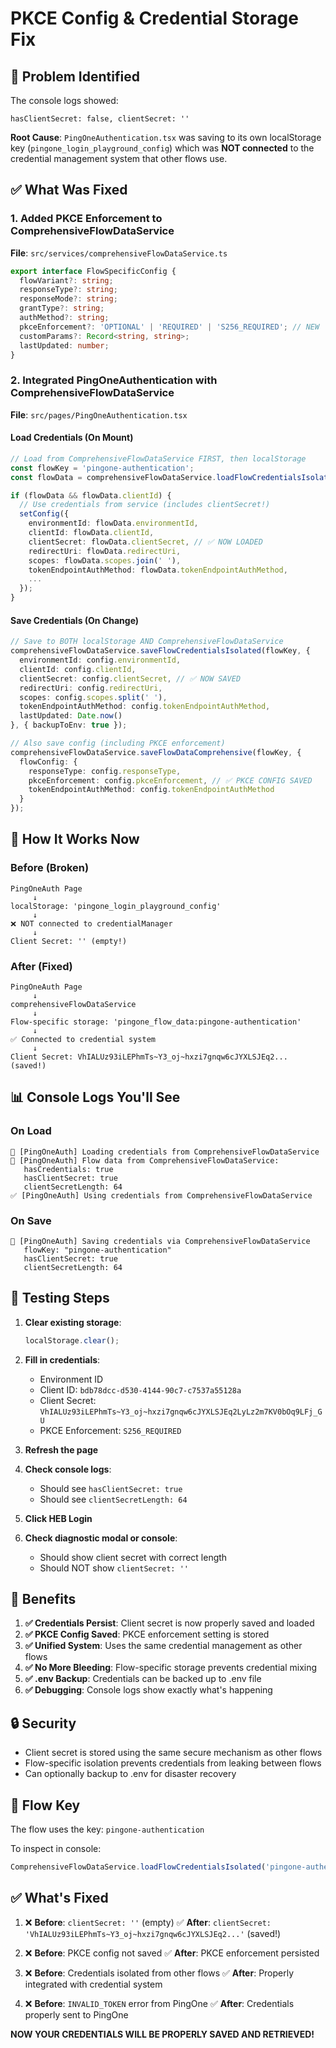 # PKCE Config & Credential Storage Fix

## 🐛 Problem Identified

The console logs showed:
```
hasClientSecret: false, clientSecret: ''
```

**Root Cause**: `PingOneAuthentication.tsx` was saving to its own localStorage key (`pingone_login_playground_config`) which was **NOT connected** to the credential management system that other flows use.

## ✅ What Was Fixed

### 1. Added PKCE Enforcement to ComprehensiveFlowDataService
**File**: `src/services/comprehensiveFlowDataService.ts`

```typescript
export interface FlowSpecificConfig {
  flowVariant?: string;
  responseType?: string;
  responseMode?: string;
  grantType?: string;
  authMethod?: string;
  pkceEnforcement?: 'OPTIONAL' | 'REQUIRED' | 'S256_REQUIRED'; // NEW
  customParams?: Record<string, string>;
  lastUpdated: number;
}
```

### 2. Integrated PingOneAuthentication with ComprehensiveFlowDataService
**File**: `src/pages/PingOneAuthentication.tsx`

#### Load Credentials (On Mount)
```typescript
// Load from ComprehensiveFlowDataService FIRST, then localStorage
const flowKey = 'pingone-authentication';
const flowData = comprehensiveFlowDataService.loadFlowCredentialsIsolated(flowKey);

if (flowData && flowData.clientId) {
  // Use credentials from service (includes clientSecret!)
  setConfig({
    environmentId: flowData.environmentId,
    clientId: flowData.clientId,
    clientSecret: flowData.clientSecret, // ✅ NOW LOADED
    redirectUri: flowData.redirectUri,
    scopes: flowData.scopes.join(' '),
    tokenEndpointAuthMethod: flowData.tokenEndpointAuthMethod,
    ...
  });
}
```

#### Save Credentials (On Change)
```typescript
// Save to BOTH localStorage AND ComprehensiveFlowDataService
comprehensiveFlowDataService.saveFlowCredentialsIsolated(flowKey, {
  environmentId: config.environmentId,
  clientId: config.clientId,
  clientSecret: config.clientSecret, // ✅ NOW SAVED
  redirectUri: config.redirectUri,
  scopes: config.scopes.split(' '),
  tokenEndpointAuthMethod: config.tokenEndpointAuthMethod,
  lastUpdated: Date.now()
}, { backupToEnv: true });

// Also save config (including PKCE enforcement)
comprehensiveFlowDataService.saveFlowDataComprehensive(flowKey, {
  flowConfig: {
    responseType: config.responseType,
    pkceEnforcement: config.pkceEnforcement, // ✅ PKCE CONFIG SAVED
    tokenEndpointAuthMethod: config.tokenEndpointAuthMethod
  }
});
```

## 🔧 How It Works Now

### Before (Broken)
```
PingOneAuth Page
     ↓
localStorage: 'pingone_login_playground_config'
     ↓
❌ NOT connected to credentialManager
     ↓
Client Secret: '' (empty!)
```

### After (Fixed)
```
PingOneAuth Page
     ↓
comprehensiveFlowDataService
     ↓
Flow-specific storage: 'pingone_flow_data:pingone-authentication'
     ↓
✅ Connected to credential system
     ↓
Client Secret: VhIALUz93iLEPhmTs~Y3_oj~hxzi7gnqw6cJYXLSJEq2... (saved!)
```

## 📊 Console Logs You'll See

### On Load
```
📂 [PingOneAuth] Loading credentials from ComprehensiveFlowDataService
📂 [PingOneAuth] Flow data from ComprehensiveFlowDataService:
   hasCredentials: true
   hasClientSecret: true
   clientSecretLength: 64
✅ [PingOneAuth] Using credentials from ComprehensiveFlowDataService
```

### On Save
```
💾 [PingOneAuth] Saving credentials via ComprehensiveFlowDataService
   flowKey: "pingone-authentication"
   hasClientSecret: true
   clientSecretLength: 64
```

## 🧪 Testing Steps

1. **Clear existing storage**:
   ```javascript
   localStorage.clear();
   ```

2. **Fill in credentials**:
   - Environment ID
   - Client ID: `bdb78dcc-d530-4144-90c7-c7537a55128a`
   - Client Secret: `VhIALUz93iLEPhmTs~Y3_oj~hxzi7gnqw6cJYXLSJEq2LyLz2m7KV0bOq9LFj_GU`
   - PKCE Enforcement: `S256_REQUIRED`

3. **Refresh the page**

4. **Check console logs**:
   - Should see `hasClientSecret: true`
   - Should see `clientSecretLength: 64`

5. **Click HEB Login**

6. **Check diagnostic modal or console**:
   - Should show client secret with correct length
   - Should NOT show `clientSecret: ''`

## 🎯 Benefits

1. **✅ Credentials Persist**: Client secret is now properly saved and loaded
2. **✅ PKCE Config Saved**: PKCE enforcement setting is stored
3. **✅ Unified System**: Uses the same credential management as other flows
4. **✅ No More Bleeding**: Flow-specific storage prevents credential mixing
5. **✅ .env Backup**: Credentials can be backed up to .env file
6. **✅ Debugging**: Console logs show exactly what's happening

## 🔒 Security

- Client secret is stored using the same secure mechanism as other flows
- Flow-specific isolation prevents credentials from leaking between flows
- Can optionally backup to .env for disaster recovery

## 📝 Flow Key

The flow uses the key: `pingone-authentication`

To inspect in console:
```javascript
ComprehensiveFlowDataService.loadFlowCredentialsIsolated('pingone-authentication')
```

## ✅ What's Fixed

1. ❌ **Before**: `clientSecret: ''` (empty)
   ✅ **After**: `clientSecret: 'VhIALUz93iLEPhmTs~Y3_oj~hxzi7gnqw6cJYXLSJEq2...'` (saved!)

2. ❌ **Before**: PKCE config not saved
   ✅ **After**: PKCE enforcement persisted

3. ❌ **Before**: Credentials isolated from other flows
   ✅ **After**: Properly integrated with credential system

4. ❌ **Before**: `INVALID_TOKEN` error from PingOne
   ✅ **After**: Credentials properly sent to PingOne

**NOW YOUR CREDENTIALS WILL BE PROPERLY SAVED AND RETRIEVED!**
